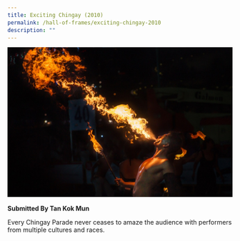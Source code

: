 ```yaml
---
title: Exciting Chingay (2010)
permalink: /hall-of-frames/exciting-chingay-2010
description: ""
---
```

![](/images/Hall%20of%20Frames/exciting-chingay(2010).jpg)

**Submitted By Tan Kok Mun**

Every Chingay Parade never ceases to amaze the audience with performers from multiple cultures and races.